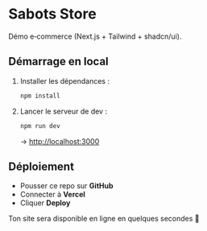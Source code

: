 # Sabots Store

Démo e‑commerce (Next.js + Tailwind + shadcn/ui).

## Démarrage en local

1. Installer les dépendances :
   ```bash
   npm install
   ```

2. Lancer le serveur de dev :
   ```bash
   npm run dev
   ```
   → [http://localhost:3000](http://localhost:3000)

## Déploiement

- Pousser ce repo sur **GitHub**
- Connecter à **Vercel**
- Cliquer **Deploy**

Ton site sera disponible en ligne en quelques secondes 🚀
